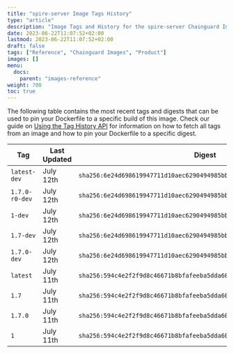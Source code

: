 ```yaml
---
title: "spire-server Image Tags History"
type: "article"
description: "Image Tags and History for the spire-server Chainguard Image"
date: 2023-06-22T11:07:52+02:00
lastmod: 2023-06-22T11:07:52+02:00
draft: false
tags: ["Reference", "Chainguard Images", "Product"]
images: []
menu:
  docs:
    parent: "images-reference"
weight: 700
toc: true
---
```


The following table contains the most recent tags and digests that can be used to pin your Dockerfile to a specific build of this image. Check our guide on [Using the Tag History API](/chainguard/chainguard-images/using-the-tag-history-api/) for information on how to fetch all tags from an image and how to pin your Dockerfile to a specific digest.

| Tag            | Last Updated | Digest                                                                    |
|----------------|--------------|---------------------------------------------------------------------------|
| `latest-dev`   | July 12th    | `sha256:6e24d698619947711d10aec6290494985bbed1a595a9ec7e0f6595cda1e5227a` |
| `1.7.0-r0-dev` | July 12th    | `sha256:6e24d698619947711d10aec6290494985bbed1a595a9ec7e0f6595cda1e5227a` |
| `1-dev`        | July 12th    | `sha256:6e24d698619947711d10aec6290494985bbed1a595a9ec7e0f6595cda1e5227a` |
| `1.7-dev`      | July 12th    | `sha256:6e24d698619947711d10aec6290494985bbed1a595a9ec7e0f6595cda1e5227a` |
| `1.7.0-dev`    | July 12th    | `sha256:6e24d698619947711d10aec6290494985bbed1a595a9ec7e0f6595cda1e5227a` |
| `latest`       | July 11th    | `sha256:594c4e2f2f9d8c46671b8bfafeeba5dda6092deabb5b9e6c19db0d0cae122e28` |
| `1.7`          | July 11th    | `sha256:594c4e2f2f9d8c46671b8bfafeeba5dda6092deabb5b9e6c19db0d0cae122e28` |
| `1.7.0`        | July 11th    | `sha256:594c4e2f2f9d8c46671b8bfafeeba5dda6092deabb5b9e6c19db0d0cae122e28` |
| `1`            | July 11th    | `sha256:594c4e2f2f9d8c46671b8bfafeeba5dda6092deabb5b9e6c19db0d0cae122e28` |

